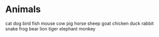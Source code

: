 # Animals

cat
dog
bird
fish
mouse
cow
pig
horse
sheep
goat
chicken
duck
rabbit
snake
frog
bear
lion
tiger
elephant
monkey